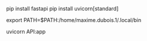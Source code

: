 pip install fastapi
pip install uvicorn[standard]

export PATH=$PATH:/home/maxime.dubois.1/.local/bin

uvicorn API:app